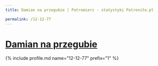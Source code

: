 ```yaml
---
title: Damian na przegubie | Patromierz - statystyki Patronite.pl

permalink: /12-12-77
---
```


# [Damian na przegubie](https://patronite.pl/12-12-77)

{% include profile.md name="12-12-77" prefix="1" %}
